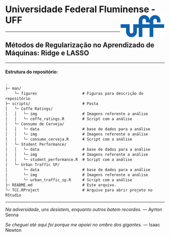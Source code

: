 # Universidade Federal Fluminense - UFF <img src="man/figures/UFF_brasao.png" align="right" />

---

## Métodos de Regularização no Aprendizado de Máquinas: Ridge e LASSO
---

#### Estrutura do repositório:
```
.
├─ man/
    └─ figures                    # Figuras para descrição do repositório
├─ scripts/                       # Pasta
│   └─ Coffe Ratings/
│   │   └─ img                    # Imagens referente a análise
│   │   └─ coffe_ratings.R        # Script com a análise
│   └─ Consumo de Cerveja/
│   │   └─ data                   # base de dados para a análise
│   │   └─ img                    # Imagens referente a análise
│   │   └─ consumo_cerveja.R      # Script com a análise
│   └─ Student Performance/
│   │   └─ data                   # base de dados para a análise
│   │   └─ img                    # Imagens referente a análise
│   │   └─ student_performance.R  # Script com a análise
│   └─ Urban Traffic SP/
│       └─ data                   # base de dados para a análise
│       └─ img                    # Imagens referente a análise
│       └─ urban_traffic_sp.R     # Script com a análise
├─ README.md                      # Este arquivo.
└─ TCC.RProject                   # Arquivo para abrir projeto no RStudio
```
---

_Na adversidade, uns desistem, enquanto outros batem recordes._ — Ayrton Senna

_Se cheguei até aqui foi porque me apoiei no ombro dos gigantes._ —  Isaac Newton
